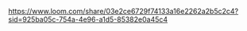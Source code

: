 https://www.loom.com/share/03e2ce6729f74133a16e2262a2b5c2c4?sid=925ba05c-754a-4e96-a1d5-85382e0a45c4
